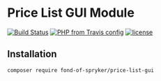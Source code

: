 # Price List GUI Module
[![Build Status](https://travis-ci.org/fond-of/spryker-price-list-gui.svg?branch=master)](https://travis-ci.org/fond-of/spryker-price-list-gui)
[![PHP from Travis config](https://img.shields.io/travis/php-v/symfony/symfony.svg)](https://php.net/)
[![license](https://img.shields.io/github/license/mashape/apistatus.svg)](https://packagist.org/packages/fond-of-spryker/price-list-gui)

## Installation

```
composer require fond-of-spryker/price-list-gui
```
